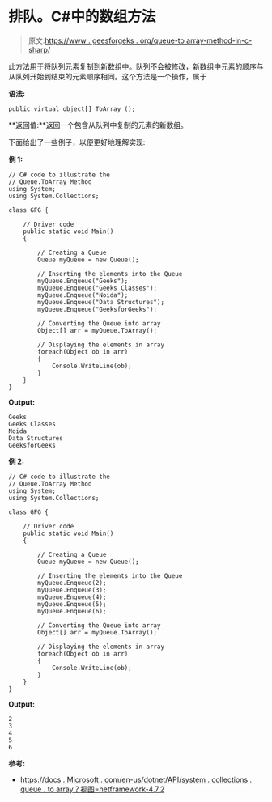 # 排队。C#中的数组方法

> 原文:[https://www . geesforgeks . org/queue-to array-method-in-c-sharp/](https://www.geeksforgeeks.org/queue-toarray-method-in-c-sharp/)

此方法用于将队列元素复制到新数组中。队列不会被修改，新数组中元素的顺序与从队列开始到结束的元素顺序相同。这个方法是一个操作，属于

**语法:**

```
public virtual object[] ToArray ();
```

**返回值:**返回一个包含从队列中复制的元素的新数组。

下面给出了一些例子，以便更好地理解实现:

**例 1:**

```
// C# code to illustrate the 
// Queue.ToArray Method 
using System;
using System.Collections;

class GFG {

    // Driver code
    public static void Main()
    {

        // Creating a Queue
        Queue myQueue = new Queue();

        // Inserting the elements into the Queue
        myQueue.Enqueue("Geeks");
        myQueue.Enqueue("Geeks Classes");
        myQueue.Enqueue("Noida");
        myQueue.Enqueue("Data Structures");
        myQueue.Enqueue("GeeksforGeeks");

        // Converting the Queue into array
        Object[] arr = myQueue.ToArray();

        // Displaying the elements in array
        foreach(Object ob in arr)
        {
            Console.WriteLine(ob);
        }
    }
}
```

**Output:**

```
Geeks
Geeks Classes
Noida
Data Structures
GeeksforGeeks

```

**例 2:**

```
// C# code to illustrate the 
// Queue.ToArray Method 
using System;
using System.Collections;

class GFG {

    // Driver code
    public static void Main()
    {

        // Creating a Queue
        Queue myQueue = new Queue();

        // Inserting the elements into the Queue
        myQueue.Enqueue(2);
        myQueue.Enqueue(3);
        myQueue.Enqueue(4);
        myQueue.Enqueue(5);
        myQueue.Enqueue(6);

        // Converting the Queue into array
        Object[] arr = myQueue.ToArray();

        // Displaying the elements in array
        foreach(Object ob in arr)
        {
            Console.WriteLine(ob);
        }
    }
}
```

**Output:**

```
2
3
4
5
6

```

**参考:**

*   [https://docs . Microsoft . com/en-us/dotnet/API/system . collections . queue . to array？视图=netframework-4.7.2](https://docs.microsoft.com/en-us/dotnet/api/system.collections.queue.toarray?view=netframework-4.7.2)